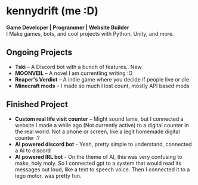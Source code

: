 

<!--
**kennydrift/kennydrift** is a ✨ _special_ ✨ repository because its `README.md` (this file) appears on your GitHub profile.

Here are some ideas to get you started:

- 🔭 I’m currently working on ...
- 🌱 I’m currently learning ...
- 👯 I’m looking to collaborate on ...
- 🤔 I’m looking for help with ...
- 💬 Ask me about ...
- 📫 How to reach me: ...
- 😄 Pronouns: ...
- ⚡ Fun fact: ...
-->

# kennydrift (me :D)

**Game Developer | Programmer | Website Builder**  
I Make games, bots, and cool projects with Python, Unity, and more.    

## Ongoing Projects  
- **Tski** – A Discord bot with a bunch of features.. New
- **MOONVEIL** – A novel I am currentling writing :O  
- **Reaper's Verdict** – A indie game where you decide if people live or die  
- **Minecraft mods** – I made so much I lost count, mostly API based mods

## Finished Project
- **Custom real life visit counter** – Might sound lame, but I connected a website I made a while ago (Not currently active) to a digital counter in the real world. Not a phone or screen, like a legit homemade digital counter :?
- **AI powered discord bot** - Yeah, pretty simple to understand, connected a AI to discord
- **AI powered IRL bot** - On the theme of AI, this was very confusing to make, holy moly. So I connected gpt to a system that would read its messages out loud, like a text to speech voice. Then I connected it to a lego motor, was pretty fun.


